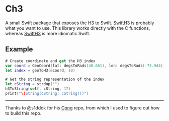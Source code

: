 # Ch3

A small Swift package that exposes the [H3](https://github.com/uber/h3) to Swift. [SwiftH3](https://github.com/bdotdub/SwiftH3) is probably what you want to use. This library works directly with the C functions, whereas [SwiftH3](https://github.com/bdotdub/SwiftH3) is more idiomatic Swift.

## Example

```swift
# Create coordinate and get the H3 index
var coord = GeoCoord(lat: degsToRads(40.661), lon: degsToRads(-73.944))
let index = geoToH3(&coord, 10)

# Get the string representation of the index
let cString = strdup("")
h3ToString(self, cString, 17)
print("\(String(cString: cString!))")
```

------

Thanks to @s1ddok for his [Cpng](https://github.com/s1ddok/Cpng) repo, from which I used to figure out how to build this repo.
